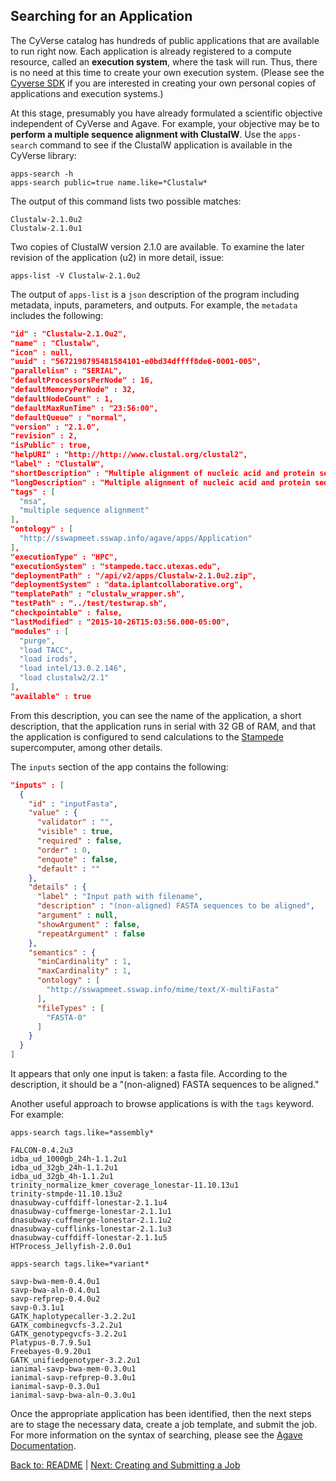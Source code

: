 ## Searching for an Application

The CyVerse catalog has hundreds of public applications that are available to run right now.
Each application is already registered to a compute resource, called an **execution system**, where the task will run.
Thus, there is no need at this time to create your own execution system.
(Please see the [Cyverse SDK](https://github.com/iPlantCollaborativeOpenSource/cyverse-sdk) if you are interested in creating your own personal copies of applications and execution systems.)

At this stage, presumably you have already formulated a scientific objective independent of CyVerse and Agave.
For example, your objective may be to **perform a multiple sequence alignment with ClustalW**.
Use the `apps-search` command to see if the ClustalW application is available in the CyVerse library: 

```
apps-search -h
apps-search public=true name.like=*Clustalw*
```

The output of this command lists two possible matches:

```
Clustalw-2.1.0u2
Clustalw-2.1.0u1
```

Two copies of ClustalW version 2.1.0 are available.
To examine the later revision of the application (u2) in more detail, issue:

```apps-list -V Clustalw-2.1.0u2```

The output of `apps-list` is a `json` description of the program including metadata, inputs, parameters, and outputs.
For example, the `metadata` includes the following:

```json
"id" : "Clustalw-2.1.0u2",
"name" : "Clustalw",
"icon" : null,
"uuid" : "5672198795481584101-e0bd34dffff8de6-0001-005",
"parallelism" : "SERIAL",
"defaultProcessorsPerNode" : 16,
"defaultMemoryPerNode" : 32,
"defaultNodeCount" : 1,
"defaultMaxRunTime" : "23:56:00",
"defaultQueue" : "normal",
"version" : "2.1.0",
"revision" : 2,
"isPublic" : true,
"helpURI" : "http://http://www.clustal.org/clustal2",
"label" : "ClustalW",
"shortDescription" : "Multiple alignment of nucleic acid and protein sequences",
"longDescription" : "Multiple alignment of nucleic acid and protein sequences", 
"tags" : [
  "msa",
  "multiple sequence alignment"
],
"ontology" : [
  "http://sswapmeet.sswap.info/agave/apps/Application"
],
"executionType" : "HPC",
"executionSystem" : "stampede.tacc.utexas.edu",
"deploymentPath" : "/api/v2/apps/Clustalw-2.1.0u2.zip",
"deploymentSystem" : "data.iplantcollaborative.org",
"templatePath" : "clustalw_wrapper.sh",
"testPath" : "../test/testwrap.sh",
"checkpointable" : false,
"lastModified" : "2015-10-26T15:03:56.000-05:00",
"modules" : [
  "purge",
  "load TACC",
  "load irods",
  "load intel/13.0.2.146",
  "load clustalw2/2.1"
],
"available" : true
```

From this description, you can see the name of the application, a short description, that the application runs in serial with 32 GB of RAM, and that the application is configured to send calculations to the [Stampede](https://www.tacc.utexas.edu/stampede/) supercomputer, among other details.

The `inputs` section of the app contains the following:

```json
"inputs" : [
  {
    "id" : "inputFasta",
    "value" : {
      "validator" : "",
      "visible" : true,
      "required" : false,
      "order" : 0,
      "enquote" : false,
      "default" : ""
    },
    "details" : {
      "label" : "Input path with filename",
      "description" : "(non-aligned) FASTA sequences to be aligned",
      "argument" : null,
      "showArgument" : false,
      "repeatArgument" : false
    },
    "semantics" : {
      "minCardinality" : 1,
      "maxCardinality" : 1,
      "ontology" : [
        "http://sswapmeet.sswap.info/mime/text/X-multiFasta"
      ],
      "fileTypes" : [
        "FASTA-0"
      ]
    }
  }
]
```

It appears that only one input is taken: a fasta file.
According to the description, it should be a "(non-aligned) FASTA sequences to be aligned."

Another useful approach to browse applications is with the `tags` keyword. For example:

```apps-search tags.like=*assembly*```

```
FALCON-0.4.2u3
idba_ud_1000gb_24h-1.1.2u1
idba_ud_32gb_24h-1.1.2u1
idba_ud_32gb_4h-1.1.2u1
trinity_normalize_kmer_coverage_lonestar-11.10.13u1
trinity-stmpde-11.10.13u2
dnasubway-cuffdiff-lonestar-2.1.1u4
dnasubway-cuffmerge-lonestar-2.1.1u1
dnasubway-cuffmerge-lonestar-2.1.1u2
dnasubway-cufflinks-lonestar-2.1.1u3
dnasubway-cuffdiff-lonestar-2.1.1u5
HTProcess_Jellyfish-2.0.0u1
```

```apps-search tags.like=*variant*```

```
savp-bwa-mem-0.4.0u1
savp-bwa-aln-0.4.0u1
savp-refprep-0.4.0u2
savp-0.3.1u1
GATK_haplotypecaller-3.2.2u1
GATK_combinegvcfs-3.2.2u1
GATK_genotypegvcfs-3.2.2u1
Platypus-0.7.9.5u1
Freebayes-0.9.20u1
GATK_unifiedgenotyper-3.2.2u1
ianimal-savp-bwa-mem-0.3.0u1
ianimal-savp-refprep-0.3.0u1
ianimal-savp-0.3.0u1
ianimal-savp-bwa-aln-0.3.0u1
```

Once the appropriate application has been identified, then the next steps are to stage the necessary data, create a job template, and submit the job. For more information on the syntax of searching, please see the [Agave Documentation](http://agaveapi.co/documentation/search-guide/).

[Back to: README](../README.md) | [Next: Creating and Submitting a Job](creating_submitting_jobs.md)
